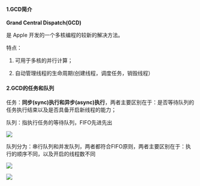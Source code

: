 #### 1.GCD简介

**Grand Central Dispatch\(GCD\)**

是 Apple 开发的一个多核编程的较新的解决方法。

特点：

1. 可用于多核的并行计算；

2. 自动管理线程的生命周期\(创建线程，调度任务，销毁线程）

#### 2.GCD的任务和队列

任务：**同步\(sync\)执行和异步\(async\)执行**，两者主要区别在于：是否等待队列的任务执行结束以及是否具备开启新线程的能力；

队列：指执行任务的等待队列，FIFO先进先出

![](https://upload-images.jianshu.io/upload_images/1877784-01267bd211719167.png?imageMogr2/auto-orient/strip%7CimageView2/2/w/700)

队列分为：串行队列和并发队列，两者都符合FIFO原则，两者主要区别在于：执行的顺序不同，以及开启的线程数不同

![](https://upload-images.jianshu.io/upload_images/1877784-4faca27116209f35.png?imageMogr2/auto-orient/strip%7CimageView2/2/w/700)

![](https://upload-images.jianshu.io/upload_images/1877784-97f3931d1b187b11.png?imageMogr2/auto-orient/strip%7CimageView2/2/w/700)




